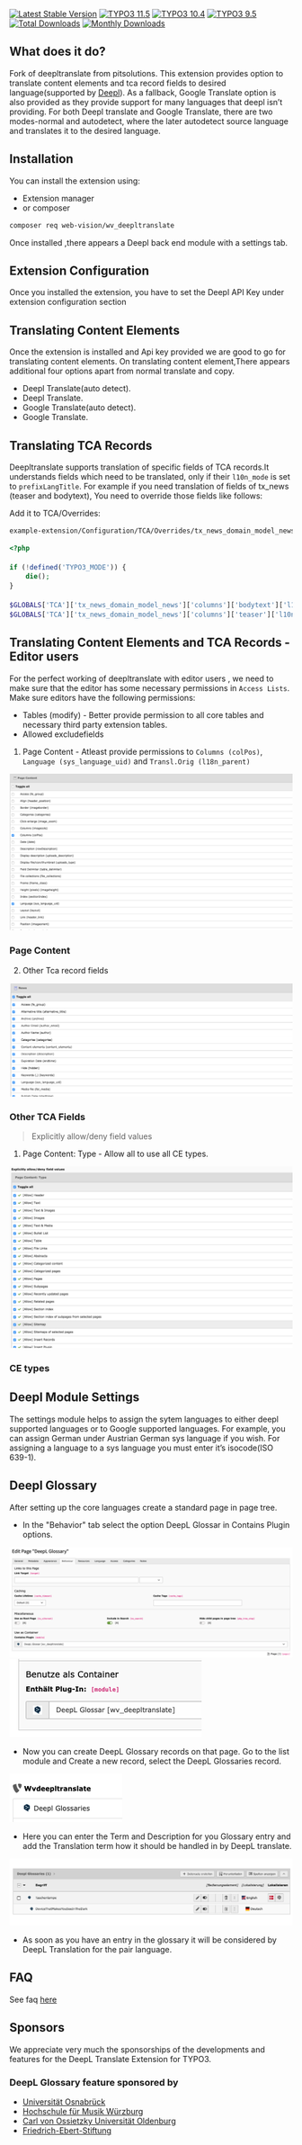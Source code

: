 [![Latest Stable Version](https://poser.pugx.org/web-vision/wv_deepltranslate/v/stable.svg)](https://packagist.org/packages/web-vision/wv_deepltranslate)
[![TYPO3 11.5](https://img.shields.io/badge/TYPO3-11.5-orange.svg?style=flat-square)](https://get.typo3.org/version/11)
[![TYPO3 10.4](https://img.shields.io/badge/TYPO3-10.4-orange.svg?style=flat-square)](https://get.typo3.org/version/10)
[![TYPO3 9.5](https://img.shields.io/badge/TYPO3-9.5-orange.svg?style=flat-square)](https://get.typo3.org/version/9)
[![Total Downloads](https://poser.pugx.org/web-vision/wv_deepltranslate/downloads.svg)](https://packagist.org/packages/web-vision/wv_deepltranslate)
[![Monthly Downloads](https://poser.pugx.org/web-vision/wv_deepltranslate/d/monthly)](https://packagist.org/packages/web-vision/wv_deepltranslate)

## What does it do?

Fork of deepltranslate from pitsolutions. This extension provides option to translate content elements and tca record fields to desired language(supported by [Deepl](https://www.deepl.com/en/api.html)).
As a fallback, Google Translate option is also provided as they provide support for many languages that deepl isn’t providing.
For both Deepl translate and Google Translate, there are two modes-normal and autodetect, where the later autodetect source language and translates it to the desired language.

## Installation

You can install the extension using:

- Extension manager
- or composer

```bash
composer req web-vision/wv_deepltranslate
```

Once installed ,there appears a Deepl back end module with a settings tab.

## Extension Configuration

Once you installed the extension, you have to set the Deepl API Key under extension configuration section

## Translating Content Elements

Once the extension is installed and Api key provided we are good to go for translating content elements.
On translating content element,There appears additional four options apart from normal translate and copy.

- Deepl Translate(auto detect).
- Deepl Translate.
- Google Translate(auto detect).
- Google Translate.

## Translating TCA Records

Deepltranslate supports translation of specific fields of TCA records.It understands fields which need to be translated,
only if their `l10n_mode` is set to `prefixLangTitle`. For example if you need translation of fields of tx_news (teaser and bodytext),
You need to override those fields like follows:

Add it to TCA/Overrides:

```bash
example-extension/Configuration/TCA/Overrides/tx_news_domain_model_news.php
```

```php
<?php

if (!defined('TYPO3_MODE')) {
    die();
}

$GLOBALS['TCA']['tx_news_domain_model_news']['columns']['bodytext']['l10n_mode'] = 'prefixLangTitle';
$GLOBALS['TCA']['tx_news_domain_model_news']['columns']['teaser']['l10n_mode'] = 'prefixLangTitle';
```

## Translating Content Elements and TCA Records - Editor users

For the perfect working of deepltranslate with editor users , we need to make sure that the editor has some necessary permissions in `Access Lists`.
Make sure editors have the following permissions:

* Tables (modify) - Better provide permission to all core tables and necessary third party extension tables.
* Allowed excludefields

1. Page Content - Atleast provide permissions to `Columns (colPos)`, `Language (sys_language_uid)` and `Transl.Orig (l18n_parent)`

![GitHub Logo](./Documentation/Images/UserManual/page-content.png)

### Page Content

2. Other Tca record fields

![GitHub Logo](./Documentation/Images/UserManual/tca-fields.png)

### Other TCA Fields

> Explicitly allow/deny field values

1. Page Content: Type - Allow all to use all CE types.

![GitHub Logo](./Documentation/Images/UserManual/ce-types.png)

### CE types

## Deepl Module Settings

The settings module helps to assign the sytem languages to either deepl supported languages or to Google supported languages.
For example, you can assign German under Austrian German sys language if you wish.
For assigning a language to a sys language you must enter it’s isocode(ISO 639-1).

## Deepl Glossary

After setting up the core languages create a standard page in page tree.

- In the "Behavior" tab select the option DeepL Glossar in Contains Plugin options.

![Behavior Tab](./Documentation/Images/UserManual/go-to-behavior-tab.png)
![Glossary Plugin](./Documentation/Images/UserManual/select-container-plugin.png)

- Now you can create DeepL Glossary records on that page. Go to the list module and Create a new record, select the DeepL Glossaries record.


![Glossary Record](./Documentation/Images/UserManual/select-glossary-record.png)

- Here you can enter the Term and Description for you Glossary entry and add the Translation term how it should be handled in by DeepL translate.

![Glossary Terms](./Documentation/Images/UserManual/terms.png)

- As soon as you have an entry in the glossary it will be considered by DeepL Translation for the pair language.
## FAQ

See faq [here](https://docs.typo3.org/typo3cms/extensions/wv_deepltranslate/Faq/Index.html)

## Sponsors
We appreciate very much the sponsorships of the developments and features for the DeepL Translate Extension for TYPO3.

### DeepL Glossary feature sponsored by
* [Universität Osnabrück](https://www.uni-osnabrueck.de)
* [Hochschule für Musik Würzburg](https://www.hfm-wuerzburg.de)
* [Carl von Ossietzky Universität Oldenburg](https://uol.de/)
* [Friedrich-Ebert-Stiftung](https://www.fes.de)
